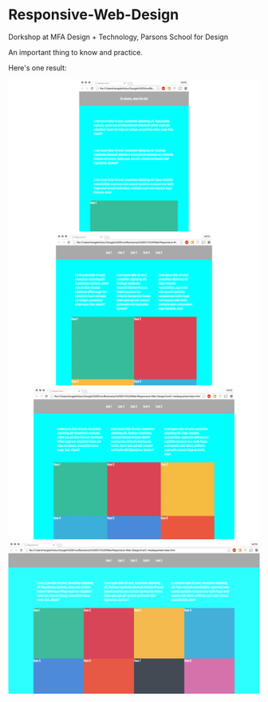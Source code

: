 # Responsive-Web-Design
Dorkshop at MFA Design + Technology, Parsons School for Design

An important thing to know and practice.

Here's one result:

![1columns](/screenshots/1column.png)
![2columns](/screenshots/2columns.png)
![3columns](/screenshots/3columns.png)
![4columns](/screenshots/4columns.png)
